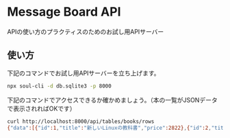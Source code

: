 # Message Board API

APIの使い方のプラクティスのためのお試し用APIサーバー

## 使い方

下記のコマンドでお試し用APIサーバーを立ち上げます。

```sh
npx soul-cli -d db.sqlite3 -p 8000
```

下記のコマンドでアクセスできるか確かめましょう。（本の一覧がJSONデータで表示されればOKです）

```sh
curl http://localhost:8000/api/tables/books/rows
{"data":[{"id":1,"title":"新しいLinuxの教科書","price":2822},{"id":2,"title":"いちばんやさしいアジャイル開発の教本","price":1584},{"id":3,"title":"SCRUM BOOT CAMP THE BOOK","price":2376},{"id":4,"title":"アジャイルサムライ","price":2574},{"id":5,"title":"アジャイルな見積りと計画づくり","price":3168},{"id":6,"title":"Rubyふりがなプログラミング","price":1980},{"id":7,"title":"ゼロからわかる Ruby 超入門","price":2592},{"id":8,"title":"プロを目指す人のためのRuby入門","price":3278},{"id":9,"title":"リーダブルコード","price":2640},{"id":10,"title":"イラスト図解式 この一冊で全部わかるWeb技術の基本","price":1663}],"total":12,"next":"/tables/books/rows?_limit=10&_page=2","previous":null}
```
